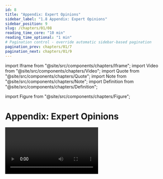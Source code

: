 ```yaml
---
id: 8
title: "Appendix: Expert Opinions"
sidebar_label: "1.8 Appendix: Expert Opinions"
sidebar_position: 9
slug: /chapters/01/08
reading_time_core: "10 min"
reading_time_optional: "1 min"
# Pagination control - override automatic sidebar-based pagination
pagination_prev: chapters/01/7
pagination_next: chapters/01/9
---
```

import Iframe from "@site/src/components/chapters/Iframe";
import Video from "@site/src/components/chapters/Video";
import Quote from "@site/src/components/chapters/Quote";
import Note from "@site/src/components/chapters/Note";
import Definition from "@site/src/components/chapters/Definition";

import Figure from "@site/src/components/chapters/Figure";

# Appendix: Expert Opinions

<Video type="youtube" videoId="NqmUBZQhOYw" number="5" label="1.5" caption="Optional video outlining some views that AI experts have on safety and risk." />

<Iframe src="https://ourworldindata.org/grapher/views-ai-impact-society-next-20-years?tab=chart" width="100%" height="600px" loading="lazy" allow="web-share; clipboard-write" frameBorder="0" number="19" label="1.19" caption="Public opinions about AIs impacts on society ([Giattino et al., 2023](https://ourworldindata.org/artificial-intelligence))." />

<Iframe src="https://ourworldindata.org/grapher/views-of-americans-robot-vs-human-intelligence?tab=chart" width="100%" height="600px" loading="lazy" allow="web-share; clipboard-write" frameBorder="0" number="20" label="1.20" caption="Public opinions on machine vs human intelligence ([Giattino et al., 2023](https://ourworldindata.org/artificial-intelligence))." />

## Surveys {#01}

According to a recent survey conducted by AI Impact ([AI Impacts, 2022](https://aiimpacts.org/wp-content/uploads/2023/04/Thousands_of_AI_authors_on_the_future_of_AI.pdf)): *"Expected time to human-level performance dropped 1–5 decades since the 2022 survey. As always, our questions about ‘high-level machine intelligence’ (HLMI) and ‘full automation of labor’ (FAOL) got very different answers, and individuals disagreed a lot (shown as thin lines below), but the aggregate forecasts for both sets of questions dropped sharply. For context, between 2016 and 2022 surveys, the forecast for HLMI had only shifted about a year."*

<Figure src="./img/01G_Image_29.png" alt="01G_Image_29.png" number="43" label="1.43"  caption="2024 Survey of AI Experts ([AI Impacts, 2022](https://blog.aiimpacts.org/p/2023-ai-survey-of-2778-six-things))" />

It is also possible to compare the predictions of the same study in 2022 to the current results. It is interesting to note that the community has generally underestimated the speed of progress over the year 2023 and has adjusted its predictions downward. Some predictions are quite surprising. For example, tasks like "Write High School Essay" and "Transcribe Speech" are arguably already automated with ChatGPT and Whisper, respectively. However, it appears that researchers are not aware of these results. Additionally, it is surprising that the forecast for when we are able to build an "AI researcher" has longer timelines than when we are able to build "High-level machine intelligence (all human tasks)".

The median of the 2024 expert survey predicts human-level machine intelligence (HLMI) in 2049.

## Quotes {#02}

Here are many quotes from people regarding transformative AI.

### AI Experts {#02-01}

Note that Hinton, Bengio, and Sutskever are some of the most cited researchers in the field of AI. And that Hinton, Bengio, and LeCun are the recipients of the Turing Award in Deep Learning. Some users on reddit have put together a comprehensive list of publicly stated AI timelines forecasts from famous researchers and industry leaders.

<Quote speaker="Geoffrey Hinton" position="Godfather of modern AI, Turing Award Recipient" date="" source="">

The research question is: how do you prevent them from ever wanting to take control? And nobody knows the answer [...] The alarm bell I'm ringing has to do with the existential threat of them taking control [...] If you take the existential risk seriously, as I now do, it might be quite sensible to just stop developing these things any further [...] it's as if aliens had landed and people haven't realized because they speak very good English.

</Quote>

<Quote speaker="Yoshua Bengio" position="One of most cited scientists ever, Godfather of modern AI, Turing Award Recipient" date="" source="">

It's very hard, in terms of your ego and feeling good about what you do, to accept the idea that the thing you've been working on for decades might actually be very dangerous to humanity... I think that I didn't want to think too much about it, and that's probably the case for others [...] Rogue AI may be dangerous for the whole of humanity. Banning powerful AI systems (say beyond the abilities of GPT-4) that are given autonomy and agency would be a good start.

</Quote>

<Quote speaker="Stuart Russell" position="Co-Author of leading AI textbook, Co-Founder of the Center for Human-Compatible AI" date="" source="">

If we pursue [our current approach], then we will eventually lose control over the machines.

</Quote>

<Quote speaker="Demis Hassabis" position="Co-Founder and CEO of DeepMind" date="" source="">

We must take the risks of AI as seriously as other major global challenges, like climate change. It took the international community too long to coordinate an effective global response to this, and we're living with the consequences of that now. We can't afford the same delay with AI [...] then maybe there's some kind of equivalent one day of the IAEA, which actually audits these things.

</Quote>

<Quote speaker="Dario Amodei" position="Co-Founder and CEO of Anthropic, Former Head of AI Safety at OpenAI" date="" source="">

When I think of why am I scared [...] I think the thing that's really hard to argue with is like, there will be powerful models; they will be agentic; we're getting towards them. If such a model wanted to wreak havoc and destroy humanity or whatever, I think we have basically no ability to stop it.

</Quote>

<Quote speaker="Mustafa Suleyman" position="CEO of Microsoft AI, Co-Founder of DeepMind" date="" source="">

[About a Pause] I don't rule it out. And I think that at some point over the next five years or so, we're going to have to consider that question very seriously.

</Quote>

<Quote speaker="Ilya Sutskever" position="One of the most cited scientists ever, Co-Founder and Former Chief Scientist at OpenAI" date="" source="">

The future is going to be good for the AIs regardless; it would be nice if it would be good for humans as well [...] It's not that it's going to actively hate humans and want to harm them, but it's just going to be too powerful, and I think a good analogy would be the way humans treat animals [...] And I think by default that's the kind of relationship that's going to be between us and AGIs which are truly autonomous and operating on their own behalf.

</Quote>

<Quote speaker="Shane Legg" position="Co-Founder and Chief AGI Scientist at DeepMind" date="" source="">

Do possible risks from AI outweigh other possible existential risks…? It's my number 1 risk for this century [...] A lack of concrete AGI projects is not what worries me, it's the lack of concrete plans on how to keep these safe that worries me.

</Quote>

<Quote speaker="Jan Leike" position="Former co-lead of the Superalignment project at OpenAI" date="" source="">

[After resigning at OpenAI, talking about sources of risks] These problems are quite hard to get right, and I am concerned we aren't on a trajectory to get there [...] OpenAI is shouldering an enormous responsibility on behalf of all of humanity. But over the past years, safety culture and processes have taken a backseat to shiny products. We are long overdue in getting incredibly serious about the implications of AGI.

</Quote>

<Quote speaker="Sam Altman" position="Co-Founder and CEO of OpenAI" date="" source="">

[Suggesting about how to ask for a global regulatory body:] "any compute cluster above a certain extremely high-power threshold – and given the cost here, we're talking maybe five in the world, something like that – any cluster like that has to submit to the equivalent of international weapons inspectors" […] I did a big trip around the world this year, and talked to heads of state in many of the countries that would need to participate in this, and there was almost universal support for it.

</Quote>

<Quote speaker="Greg Brockman" position="Co-Founder and Former CTO of OpenAI" date="" source="">

The exact way the post-AGI world will look is hard to predict — that world will likely be more different from today's world than today's is from the 1500s [...] We do not yet know how hard it will be to make sure AGIs act according to the values of their operators. Some people believe it will be easy; some people believe it'll be unimaginably difficult; but no one knows for sure.

</Quote>

<Quote speaker="John Schulman" position="Co-Founder of OpenAI" date="" source="">

[Talking about times near the creation of the first AGI] you have the race dynamics where everyone's trying to stay ahead, and that might require compromising on safety. So I think you would probably need some coordination among the larger entities that are doing this kind of training [...] Pause either further training, or pause deployment, or avoiding certain types of training that we think might be riskier.

</Quote>

<Quote speaker="Jaan Tallinn" position="Co-Founder of Skype, Future of Life Institute" date="" source="">

I've not met anyone in AI labs who says the risk [from training a next-gen model] is less than 1% of blowing up the planet. It's important that people know lives are being risked [...] One thing that a pause achieves is that we will not push the Frontier, in terms of risky pre-training experiments.

</Quote>

### Academics {#02-02}

<Quote speaker="I. J. Good" position="Cryptologist at Bletchley Park" date="" source="">

An ultraintelligent machine could design even better machines; there would then unquestionably be an 'intelligence explosion', and the intelligence of man would be left far behind. Thus the first ultraintelligent machine is the last invention that man need ever make, provided that the machine is docile enough to tell us how to keep it under control.

</Quote>

<Quote speaker="Alan Turing" position="Father of Computer Science and AI" date="" source="">

It seems probable that once the machine thinking method had started, it would not take long to outstrip our feeble powers… They would be able to converse with each other to sharpen their wits. At some stage therefore, we should have to expect the machines to take control.

</Quote>

<Quote speaker="Stephen Hawking" position="Theoretical Physicist" date="" source="">

The development of full artificial intelligence could spell the end of the human race [...] It would take off on its own, and re-design itself at an ever increasing rate.

</Quote>

<Quote speaker="Eliezer Yudkowsky" position="AI safety researcher, Co-Founder of Machine Intelligence Research Institute" date="" source="">

I do not expect something actually smart to attack us with marching robot armies with glowing red eyes where there could be a fun movie about us fighting them. I expect an actually smarter and uncaring entity will figure out strategies and technologies that can kill us quickly and reliably and then kill us.

</Quote>

### Tech Entrepreneurs {#02-03}

<Quote speaker="Elon Musk" position="Founder/Co-Founder of OpenAI, Neuralink, SpaceX, xAI, PayPal, CEO of Tesla, CTO of X/Twitter" date="" source="">

AI is a rare case where I think we need to be proactive in regulation than be reactive [...] I think that [digital super intelligence] is the single biggest existential crisis that we face and the most pressing one. It needs to be a public body that has insight and then oversight to confirm that everyone is developing AI safely [...] And mark my words, AI is far more dangerous than nukes. Far. So why do we have no regulatory oversight? This is insane.

</Quote>

<Quote speaker="Bill Gates" position="Co-Founder of Microsoft" date="" source="">

Superintelligent AIs are in our future. [...] There's the possibility that AIs will run out of control. [Possibly,] a machine could decide that humans are a threat, conclude that its interests are different from ours, or simply stop caring about us.

</Quote>

### Join Declarations {#02-04}

<Quote speaker="The Bletchley Declaration" position="Multiple Nations & EU" date="2023" source="">

Substantial risks may arise from potential intentional misuse or unintended issues of control relating to alignment with human intent. These issues are in part because those capabilities are not fully understood [...] There is potential for serious, even catastrophic, harm, either deliberate or unintentional, stemming from the most significant capabilities of these AI models.

</Quote>